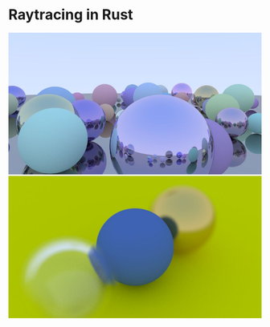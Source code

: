 # Raytracing in Rust

![World of spheres](/static/raytracing.jpg)
![Defocus and camera](/static/basic.jpg)